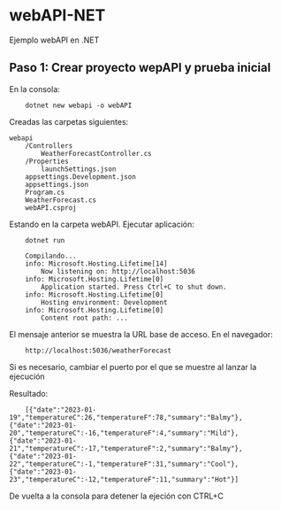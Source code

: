 # webAPI-NET
Ejemplo webAPI en .NET

## Paso 1: Crear proyecto wepAPI y prueba inicial

En la consola:
```
    dotnet new webapi -o webAPI
```
Creadas las carpetas siguientes:
```
webapi
    /Controllers
        WeatherForecastController.cs
    /Properties
        launchSettings.json
    appsettings.Development.json
    appsettings.json
    Program.cs
    WeatherForecast.cs
    webAPI.csproj
```
Estando en la carpeta webAPI.
Ejecutar aplicación:
```
    dotnet run

    Compilando...
    info: Microsoft.Hosting.Lifetime[14]
        Now listening on: http://localhost:5036
    info: Microsoft.Hosting.Lifetime[0]
        Application started. Press Ctrl+C to shut down.
    info: Microsoft.Hosting.Lifetime[0]
        Hosting environment: Development
    info: Microsoft.Hosting.Lifetime[0]
        Content root path: ...
```

El mensaje anterior se muestra la URL base de acceso.
En el navegador:
```
    http://localhost:5036/weatherForecast
```
Si es necesario, cambiar el puerto por el que se muestre al lanzar la ejecución

Resultado:
```
    [{"date":"2023-01-19","temperatureC":26,"temperatureF":78,"summary":"Balmy"},{"date":"2023-01-20","temperatureC":-16,"temperatureF":4,"summary":"Mild"},{"date":"2023-01-21","temperatureC":-17,"temperatureF":2,"summary":"Balmy"},{"date":"2023-01-22","temperatureC":-1,"temperatureF":31,"summary":"Cool"},{"date":"2023-01-23","temperatureC":-12,"temperatureF":11,"summary":"Hot"}]
```  

De vuelta a la consola para detener la ejeción con CTRL+C
